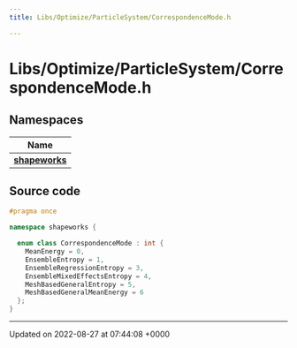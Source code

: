 ```yaml
---
title: Libs/Optimize/ParticleSystem/CorrespondenceMode.h

---
```


# Libs/Optimize/ParticleSystem/CorrespondenceMode.h



## Namespaces

| Name           |
| -------------- |
| **[shapeworks](../Namespaces/namespaceshapeworks.md)**  |




## Source code

```cpp
#pragma once

namespace shapeworks {

  enum class CorrespondenceMode : int {
    MeanEnergy = 0,
    EnsembleEntropy = 1,
    EnsembleRegressionEntropy = 3,
    EnsembleMixedEffectsEntropy = 4,
    MeshBasedGeneralEntropy = 5,
    MeshBasedGeneralMeanEnergy = 6
  };
}
```


-------------------------------

Updated on 2022-08-27 at 07:44:08 +0000
